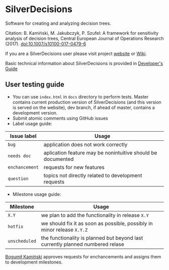 # SilverDecisions

Software for creating and analyzing decision trees.

Citation: 
B. Kamiński, M. Jakubczyk, P. Szufel: A framework for sensitivity analysis of decision trees, Central European Journal of Operations Research (2017).
[doi:10.1007/s10100-017-0479-6](https://link.springer.com/article/10.1007/s10100-017-0479-6)

If you are a SilverDecisions user please visit project [website](http://www.silverdecisions.pl) or [Wiki](https://github.com/SilverDecisions/SilverDecisions/wiki).

Basic technical information about SilverDecisions is provided in [Developer's Guide](https://github.com/SilverDecisions/SilverDecisions/wiki/Developer%27s-guide)

## User testing guide

* You can use `index.html` in `docs` directory to perform tests. Master contains current production version of SilverDecisions (and this version is served on the website), dev branch, if ahead of master, contains a development version.
* Submit atomic comments using GitHub issues
* Label usage guide:

| Issue label | Usage |
| --- | --- |
| `bug` | application does not work correctly |
| `needs doc` | aplication feature may be nonintuitive should be documented |
| `enchancement` | requests for new features |
| `question` | topics not directly related to development requests |

* Milestone usage guide:

| Milestone | Usage |
| --- | --- |
| `X.Y` | we plan to add the functionality in release `X.Y` |
| `hotfix` | we should fix it as soon as possible, possibly in minor release `X.Y.Z` |
| `unscheduled` | the functionality is planned but beyond last currently planned numbered relase |

[Bogumił Kamiński](https://github.com/bkamins) approves requests for enchancements and assigns them to development milestones.
